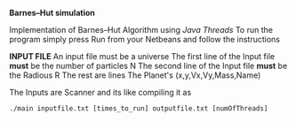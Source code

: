 **Barnes–Hut simulation** 

Implementation of Barnes–Hut  Algorithm using *Java Threads*
To run the program simply press Run from your Netbeans and follow the instructions

**INPUT FILE**
An input file must be a universe
The first line of the Input file **must**  be the number of  particles N
The second line of the Input file **must** be the Radious R
The rest are lines  The Planet's (x,y,Vx,Vy,Mass,Name)

The Inputs are Scanner and its like compiling it as

```
./main inputfile.txt [times_to_run] outputfile.txt [numOfThreads]
```
